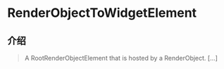 # RenderObjectToWidgetElement

## 介绍

> A RootRenderObjectElement that is hosted by a RenderObject. [...]
